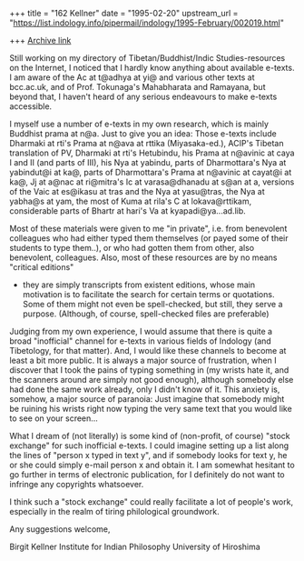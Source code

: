 +++
title = "162 Kellner"
date = "1995-02-20"
upstream_url = "https://list.indology.info/pipermail/indology/1995-February/002019.html"

+++
[Archive link](https://list.indology.info/pipermail/indology/1995-February/002019.html)

Still working on my directory of Tibetan/Buddhist/Indic Studies-resources on
the Internet, I noticed that I hardly know anything about available e-texts. I
am aware of the Ac at t@adhya at yi@ and various other texts at bcc.ac.uk, and
of Prof. Tokunaga's Mahabharata and Ramayana, but beyond that, I haven't
heard of any serious endeavours to make e-texts accessible. 

I myself use a number of e-texts in my own research, which is mainly
Buddhist prama at n@a. Just to give you an idea: Those e-texts include
Dharmaki at rti's Prama at n@ava at rttika (Miyasaka-ed.), ACIP's Tibetan
translation of PV, Dharmaki at rti's Hetubindu, his Prama at n@avinic at caya
I and II (and parts of III), his Nya at yabindu, parts of Dharmottara's
Nya at yabindut@i at ka@, parts of Dharmottara's
Prama at n@avinic at cayat@i at ka@, Jj at a@nac at ri@mitra's
Ic at varasa@dhanadu at s@an at a, versions of the Vaic at es@ikasu at tras and the
Nya at yasu@tras, the Nya at yabha@s at yam, the most of Kuma at rila's
C at lokava@rttikam, considerable parts of Bhartr at hari's
Va at kyapadi@ya...ad.lib. 

Most of these materials were given to me "in private", i.e. from benevolent
colleagues who had either typed them themselves (or payed some of their
students to type them..), or who had gotten them from other, also benevolent,
colleagues. Also, most of these resources are by no means "critical editions"
- they are simply transcripts from existent editions, whose main motivation
is to facilitate the search for certain terms or quotations. Some of them might
not even be spell-checked, but still, they serve a purpose. (Although, of
course, spell-checked files are preferable)

Judging from my own experience, I would assume that there is quite a broad
"inofficial" channel for e-texts in various fields of Indology (and Tibetology,
for that matter). And, I would like these channels to become at least a bit
more public. It is always a major source of frustration, when I discover that
I took the pains of typing something in (my wrists hate it, and the scanners
around are simply not good enough), although somebody else had done the
same work already, only I didn't know of it. This anxiety is, somehow, a
major source of paranoia: Just imagine that somebody might be ruining his
wrists right now typing the very same text that you would like to see on your
screen...

What I dream of (not literally) is some kind of (non-profit, of course) "stock
exchange" for such inofficial e-texts. I could imagine setting up a list along
the lines of "person x typed in text y", and if somebody looks for text y, he
or she could simply e-mail person x and obtain it. I am somewhat hesitant to
go further in terms of electronic publication, for I definitely do not want to
infringe any copyrights whatsoever. 

I think such a "stock exchange" could really facilitate a lot of people's work,
especially in the realm of tiring philological groundwork. 

Any suggestions welcome, 

Birgit Kellner
Institute for Indian Philosophy
University of Hiroshima







